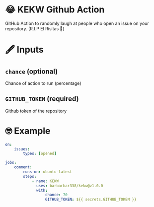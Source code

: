 # 😂 KEKW Github Action

GitHub Action to randomly laugh at people who open an issue on your repository. (R.I.P El Risitas 🥲)

# 🖋️ Inputs

## `chance` (optional)

Chance of action to run (percentage)

## `GITHUB_TOKEN` (required)

Github token of the repository

# 🤓 Example

```yml
on:
    issues:
        types: [opened]

jobs:
    comment:
        runs-on: ubuntu-latest
        steps:
            - name: KEKW
              uses: barbarbar338/kekw@v1.0.0
              with:
                  chance: 70
                  GITHUB_TOKEN: ${{ secrets.GITHUB_TOKEN }}
```
